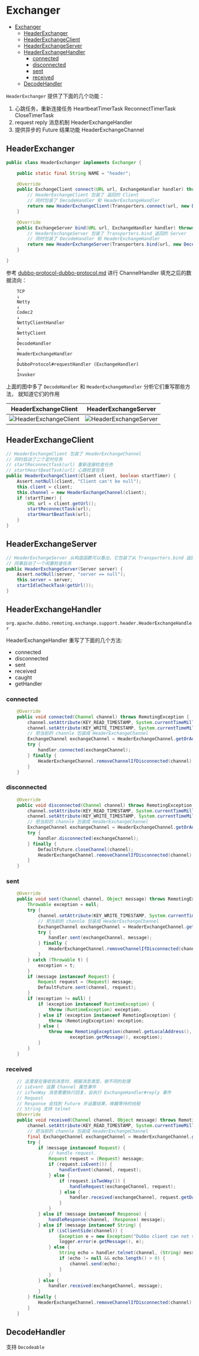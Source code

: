 # Exchanger

- [Exchanger](#exchanger)
  - [HeaderExchanger](#headerexchanger)
  - [HeaderExchangeClient](#headerexchangeclient)
  - [HeaderExchangeServer](#headerexchangeserver)
  - [HeaderExchangeHandler](#headerexchangehandler)
    - [connected](#connected)
    - [disconnected](#disconnected)
    - [sent](#sent)
    - [received](#received)
  - [DecodeHandler](#decodehandler)

`HeaderExchanger` 提供了下面的几个功能：

1. 心跳任务，重新连接任务 HeartbeatTimerTask ReconnectTimerTask CloseTimerTask
2. request reply 消息机制 HeaderExchangeHandler
3. 提供异步的 Future 结果功能 HeaderExchangeChannel

## HeaderExchanger

```java
public class HeaderExchanger implements Exchanger {

    public static final String NAME = "header";

    @Override
    public ExchangeClient connect(URL url, ExchangeHandler handler) throws RemotingException {
        // HeaderExchangeClient 包装了 返回的 Client
        // 同时包装了 DecodeHandler 和 HeaderExchangeHandler
        return new HeaderExchangeClient(Transporters.connect(url, new DecodeHandler(new HeaderExchangeHandler(handler))), true);
    }

    @Override
    public ExchangeServer bind(URL url, ExchangeHandler handler) throws RemotingException {
        // HeaderExchangeServer 包装了 Transporters.bind 返回的 Server
        // 同时包装了 DecodeHandler 和 HeaderExchangeHandler
        return new HeaderExchangeServer(Transporters.bind(url, new DecodeHandler(new HeaderExchangeHandler(handler))));
    }

}
```

参考 [dubbo-protocol-dubbo-protocol.md](dubbo-protocol-dubbo-protocol.md#NettyClientHandler) 进行 ChannelHandler 填充之后的数据流向：

```log
    TCP
    ↓
    Netty
    ↓
    Codec2
    ↓
    NettyClientHandler
    ↓
    NettyClient
    ↓
    DecodeHandler
    ↓
    HeaderExchangeHandler
    ↓
    DubboProtocol#requestHandler (ExchangeHandler)
    ↓
    Invoker
```

上面的图中多了 `DecodeHandler` 和 `HeaderExchangeHandler` 分析它们重写那些方法， 就知道它们的作用

| HeaderExchangeClient                                           | HeaderExchangeServer                                           |
| -------------------------------------------------------------- | -------------------------------------------------------------- |
| ![HeaderExchangeClient](images/dubbo-HeaderExchangeClient.png) | ![HeaderExchangeServer](images/dubbo-HeaderExchangeServer.png) |

## HeaderExchangeClient

```java
// HeaderExchangeClient 包装了 HeaderExchangeChannel
// 同时启动了二个定时任务
// startReconnectTask(url) 重新连接检查任务
// startHeartBeatTask(url) 心跳检查任务
public HeaderExchangeClient(Client client, boolean startTimer) {
    Assert.notNull(client, "Client can't be null");
    this.client = client;
    this.channel = new HeaderExchangeChannel(client);
    if (startTimer) {
        URL url = client.getUrl();
        startReconnectTask(url);
        startHeartBeatTask(url);
    }
}
```

## HeaderExchangeServer

```java
// HeaderExchangeServer 从构造函数可以看出，它包装了从 Transporters.bind 返回的 Server
// 同事启动了一个闲置检查任务
public HeaderExchangeServer(Server server) {
    Assert.notNull(server, "server == null");
    this.server = server;
    startIdleCheckTask(getUrl());
}
```

## HeaderExchangeHandler

`org.apache.dubbo.remoting.exchange.support.header.HeaderExchangeHandler`

HeaderExchangeHandler 重写了下面的几个方法:

- connected
- disconnected
- sent
- received
- caught
- getHandler

### connected

```java
    @Override
    public void connected(Channel channel) throws RemotingException {
        channel.setAttribute(KEY_READ_TIMESTAMP, System.currentTimeMillis());
        channel.setAttribute(KEY_WRITE_TIMESTAMP, System.currentTimeMillis());
        // 把当前的 channle 包装成 HeaderExchangeChannel
        ExchangeChannel exchangeChannel = HeaderExchangeChannel.getOrAddChannel(channel);
        try {
            handler.connected(exchangeChannel);
        } finally {
            HeaderExchangeChannel.removeChannelIfDisconnected(channel);
        }
    }
```

### disconnected

```java
    @Override
    public void disconnected(Channel channel) throws RemotingException {
        channel.setAttribute(KEY_READ_TIMESTAMP, System.currentTimeMillis());
        channel.setAttribute(KEY_WRITE_TIMESTAMP, System.currentTimeMillis());
        // 把当前的 channle 包装成 HeaderExchangeChannel
        ExchangeChannel exchangeChannel = HeaderExchangeChannel.getOrAddChannel(channel);
        try {
            handler.disconnected(exchangeChannel);
        } finally {
            DefaultFuture.closeChannel(channel);
            HeaderExchangeChannel.removeChannelIfDisconnected(channel);
        }
    }
```

### sent

```java
    @Override
    public void sent(Channel channel, Object message) throws RemotingException {
        Throwable exception = null;
        try {
            channel.setAttribute(KEY_WRITE_TIMESTAMP, System.currentTimeMillis());
            // 把当前的 channle 包装成 HeaderExchangeChannel
            ExchangeChannel exchangeChannel = HeaderExchangeChannel.getOrAddChannel(channel);
            try {
                handler.sent(exchangeChannel, message);
            } finally {
                HeaderExchangeChannel.removeChannelIfDisconnected(channel);
            }
        } catch (Throwable t) {
            exception = t;
        }
        if (message instanceof Request) {
            Request request = (Request) message;
            DefaultFuture.sent(channel, request);
        }
        if (exception != null) {
            if (exception instanceof RuntimeException) {
                throw (RuntimeException) exception;
            } else if (exception instanceof RemotingException) {
                throw (RemotingException) exception;
            } else {
                throw new RemotingException(channel.getLocalAddress(), channel.getRemoteAddress(),
                        exception.getMessage(), exception);
            }
        }
    }
```

### received

```java
    // 这里是在接收到消息时，根据消息类型，做不同的处理
    // isEvent 设置 Channel 属性事件
    // isTwoWay 消息需要执行回复，会执行 ExchangeHandler#reply 事件
    // Request
    // Response 会找到 Future 并设置结果，唤醒等待的线程
    // String 支持 telnet
    @Override
    public void received(Channel channel, Object message) throws RemotingException {
        channel.setAttribute(KEY_READ_TIMESTAMP, System.currentTimeMillis());
        // 把当前的 channle 包装成 HeaderExchangeChannel
        final ExchangeChannel exchangeChannel = HeaderExchangeChannel.getOrAddChannel(channel);
        try {
            if (message instanceof Request) {
                // handle request.
                Request request = (Request) message;
                if (request.isEvent()) {
                    handlerEvent(channel, request);
                } else {
                    if (request.isTwoWay()) {
                        handleRequest(exchangeChannel, request);
                    } else {
                        handler.received(exchangeChannel, request.getData());
                    }
                }
            } else if (message instanceof Response) {
                handleResponse(channel, (Response) message);
            } else if (message instanceof String) {
                if (isClientSide(channel)) {
                    Exception e = new Exception("Dubbo client can not supported string message: " + message + " in channel: " + channel + ", url: " + channel.getUrl());
                    logger.error(e.getMessage(), e);
                } else {
                    String echo = handler.telnet(channel, (String) message);
                    if (echo != null && echo.length() > 0) {
                        channel.send(echo);
                    }
                }
            } else {
                handler.received(exchangeChannel, message);
            }
        } finally {
            HeaderExchangeChannel.removeChannelIfDisconnected(channel);
        }
    }
```

## DecodeHandler

支持 `Decodeable`
